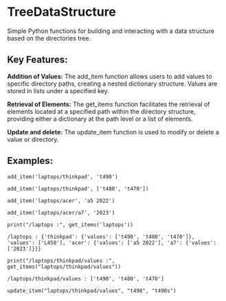 # TreeDataStructure
Simple Python functions for building and interacting with a data structure based on the directories tree. 

## Key Features:

**Addition of Values:** The add_item function allows users to add values to specific directory paths, creating a nested dictionary structure. Values are stored in lists under a specified key.

**Retrieval of Elements:** The get_items function facilitates the retrieval of elements located at a specified path within the directory structure, providing either a dictionary at the path level or a list of elements.

**Update and delete:** The update_item function is used to modify or delete a value or directory.

## Examples:

```
add_item('laptops/thinkpad', 't490')

add_item('laptops/thinkpad', ['t480', 't470'])

add_item('laptops/acer', 'a5 2022')

add_item('laptops/acer/a7', '2023')

print("/laptops :", get_items('laptops'))

/laptops : {'thinkpad': {'values': ['t490', 't480', 't470']}, 'values': ['L450'], 'acer': {'values': ['a5 2022'], 'a7': {'values': ['2023']}}}

print("/laptops/thinkpad/values :", get_items("laptops/thinkpad/values"))

/laptops/thinkpad/values : ['t490', 't480', 't470']

update_item("laptops/thinkpad/values", "t490", "t490s")
